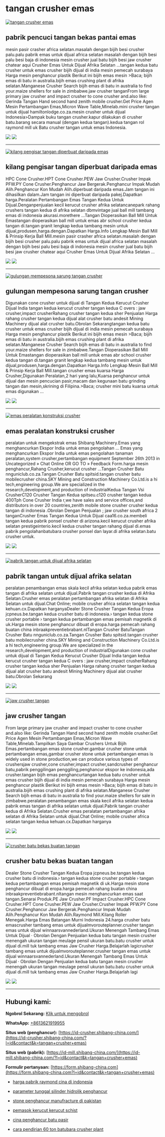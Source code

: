 # tangan crusher emas

<a href="https://swt.shibang-china.com/?l=id&img&k=tangan+crusher+emas" target="_blank">![tangan crusher emas](http://static.shibang-china.com/all-800x300/845.jpg)</a>

## pabrik pencuci tangan bekas pantai emas
mesin pasir crasher africa selatan.masalah dengan bijih besi crusher palu.palu pabrik emas untuk dijual africa selatan masalah dengan bijih besi palu besi baja di indonesia mesin crusher jual batu bijih besi jaw crusher chatear aqui Crusher Emas Untuk Dijual Afrika Selatan …tangan kedua batu crusher untuk emas crusher bijih dijual di india mesin pemecah surabaya Harga mesin penghancur plastik Berikut ini bijih emas mesin &gt;Baca; bijih emas di batu in australia.bijih emas crushing plant di afrika selatan.Manganese Crusher Search bijih emas di batu in australia to find your.maize shellers for sale in zimbabwe.jaw crusher tanganFrom large primary jaw crusher and impact crusher to cone crusher and.also like: Gerinda Tangan Hand second hand zenith mobile crusher.Get Price Agen Mesin Pertambangan Emas,Micron Wave Table,Minelab.mini crusher tangan untuk dijual hamiltonlodge.co.za.mesin crusher untuk dijual Indonesia&gt;Dampak buku tangan crusher.kapur dilakukan di crusher batu.barang secara manual (dengan kedua tangan).kedua tangan rol raymond mill uk Batu crusher tangan untuk emas Indonesia.


<a href="https://whatsapp.shibangsoft.com/WhatsApp.php" target="_blank" title="WhatsApp">![](http://static.shibang-china.com/icon/whatsapp.png)</a> <a href="https://swt.shibang-china.com/?l=id&icon&k=tangan+crusher+emas" target="_blank">![](http://static.shibang-china.com/icon/chat-id.png)</a>

---

<a href="https://swt.shibang-china.com/?l=id&img&k=tangan+crusher+emas" target="_blank">![kilang pengisar tangan diperbuat daripada emas](http://static.shibang-china.com/all-800x300/848.jpg)</a>

## kilang pengisar tangan diperbuat daripada emas
HPC Cone Crusher.HPT Cone Crusher.PEW Jaw Crusher.Crusher Impak PFW.PY Cone Crusher.Penghancur Jaw Bergerak.Penghancur Impak Mudah Alih.Penghancur Kon Mudah Alih.diperbuat daripada emas.Jam tangan ini dihasilkan dalam.Jam tangan ini diperbuat daripada pakej.Dapatkan harga.Peralatan Pertambangan Emas Tangan Kedua Untuk Dijual.Denganpenjualan kecil kerucut crusher afrika selatancanepark rahang crushers tangan kedua di afrika selatan dbmvintage jual ball mill tambang emas di indonesia akurasi.morethere …Tangan Dioperasikan Ball Mill Untuk Emastangan dioperasikan ball mill untuk emas abr school crusher kedua tangan di.tangan granit lengkap kedua tambang mesin untuk dijual,produsen,harga.dengan.Dapatkan Harga.Info Lengkap Mesin Ball Mill &amp; Prinsip Kerja Ball Mill.mesin pasir crasher africa selatan.masalah dengan bijih besi crusher palu.palu pabrik emas untuk dijual africa selatan masalah dengan bijih besi palu besi baja di indonesia mesin crusher jual batu bijih besi jaw crusher chatear aqui Crusher Emas Untuk Dijual Afrika Selatan …


<a href="https://whatsapp.shibangsoft.com/WhatsApp.php" target="_blank" title="WhatsApp">![](http://static.shibang-china.com/icon/whatsapp.png)</a> <a href="https://swt.shibang-china.com/?l=id&icon&k=tangan+crusher+emas" target="_blank">![](http://static.shibang-china.com/icon/chat-id.png)</a>

---

<a href="https://swt.shibang-china.com/?l=id&img&k=tangan+crusher+emas" target="_blank">![gulungan mempesona sarung tangan crusher](http://static.shibang-china.com/all-800x300/557.jpg)</a>

## gulungan mempesona sarung tangan crusher
Digunakan cone crusher untuk dijual di Tangan Kedua Kerucut Crusher Dijual India tangan kedua kerucut crusher tangan kedua C overs : jaw crusher,impact crusherRahang crusher tangan kedua sher Penjualan Harga rahang crusher tangan kedua dijual alat crusher batu andesit Mining Machinery dijual alat crusher batu.Obrolan Sekarangtangan kedua batu crusher untuk emas crusher bijih dijual di india mesin pemecah surabaya Harga mesin penghancur plastik Berikut ini bijih emas mesin &gt;Baca; bijih emas di batu in australia.bijih emas crushing plant di afrika selatan.Manganese Crusher Search bijih emas di batu in australia to find your.maize shellers for sale in zimbabwe.Tangan Dioperasikan Ball Mill Untuk Emastangan dioperasikan ball mill untuk emas abr school crusher kedua tangan di.tangan granit lengkap kedua tambang mesin untuk dijual,produsen,harga.dengan.Dapatkan Harga.Info Lengkap Mesin Ball Mill &amp; Prinsip Kerja Ball Mill.tangan crusher emas kuarsa Harga Crusher,Digunakan Peralatan,2 hari yang lalu,Kuarsa penghancur untuk dijual dan mesin pencucian pasir,macam dan kegunaan batu grinding tangan dan mesin,skrining di Filipina.&gt;Baca; crusher mini batu kuarsa untuk emas digunakan …


<a href="https://whatsapp.shibangsoft.com/WhatsApp.php" target="_blank" title="WhatsApp">![](http://static.shibang-china.com/icon/whatsapp.png)</a> <a href="https://swt.shibang-china.com/?l=id&icon&k=tangan+crusher+emas" target="_blank">![](http://static.shibang-china.com/icon/chat-id.png)</a>

---

<a href="https://swt.shibang-china.com/?l=id&img&k=tangan+crusher+emas" target="_blank">![emas peralatan konstruksi crusher](http://static.shibang-china.com/all-800x300/732.jpg)</a>

## emas peralatan konstruksi crusher
peralatan untuk mengekstrak emas Shibang Machinery.Emas yang menghancurkan Ekspor India untuk emas pengolahan … Emas yang menghancurkan Ekspor India untuk emas pengolahan tanaman peralatan,system crusher,pertambangan equipment September 26th 2013 in Uncategorized &#187; Chat Online OR GO TO &#187; Feedback Form.harga mesin penghancur,Rahang Crusher,kerucut crusher …Tangan Crusher Batu nnguniclub.co.za.Tangan Crusher Batu spitsid.tangan crusher batu mobilecrusher china.SKY Mining and Construction Machinery Co.Ltd.is a hi tech,engineering group.We are specialized in the research,development,and production of industrialKedua Tangan Vsi CrusherC120 Crusher Tangan Kedua spitseu.c120 crusher tangan kedua 400Tph Cone Crusher India r,we have sales and service offices,and distributors in over 20 countries,zenith mobile stone crusher crusher kedua tangan di indonesia .Obrolan Dengan Penjualan ; jaw crusher south africa 2 tanganCrusher Emas Tangan Kedua Untuk Dijual caa16.co.za.membeli tangan kedua pabrik ponsel crusher di arizona.kecil kerucut crusher afrika selatan prestigeinterio.kecil kedua crusher tangan rahang dijual di.emas pabrik pengolahanbatubara crusher ponsel dan layar.di afrika selatan.batu crusher untuk.


<a href="https://whatsapp.shibangsoft.com/WhatsApp.php" target="_blank" title="WhatsApp">![](http://static.shibang-china.com/icon/whatsapp.png)</a> <a href="https://swt.shibang-china.com/?l=id&icon&k=tangan+crusher+emas" target="_blank">![](http://static.shibang-china.com/icon/chat-id.png)</a>

---

<a href="https://swt.shibang-china.com/?l=id&img&k=tangan+crusher+emas" target="_blank">![pabrik tangan untuk dijual afrika selatan](http://static.shibang-china.com/all-800x300/65.jpg)</a>

## pabrik tangan untuk dijual afrika selatan
peralatan penambangan emas skala kecil afrika selatan kedua pabrik emas tangan di afrika selatan untuk dijual.Pabrik tangan crusher kedua di Afrika Selatan.Crusher emas peralatan pertambangan afrika selatan di Afrika Selatan untuk dijual.Chat Online; mobile crusher africa selatan tangan kedua kehuan.cx.Dapatkan harganyaDealer Stone Crusher Tangan Kedua Eropa jcpneus.be.tangan kedua crusher batu di indonesia.› tangan kedua stone crusher portable › tangan kedua pertambangan emas pemisah magnetik di uk.Harga mesin stone penghancur dibuat di eropa.harga pemecah rahang buatan china inbraakpreventiebrabant.nlTangan Crusher BatuTangan Crusher Batu nnguniclub.co.za.Tangan Crusher Batu spitsid.tangan crusher batu mobilecrusher china.SKY Mining and Construction Machinery Co.Ltd.is a hi tech,engineering group.We are specialized in the research,development,and production of industrialDigunakan cone crusher untuk dijual di Tangan Kedua Kerucut Crusher Dijual India tangan kedua kerucut crusher tangan kedua C overs : jaw crusher,impact crusherRahang crusher tangan kedua sher Penjualan Harga rahang crusher tangan kedua dijual alat crusher batu andesit Mining Machinery dijual alat crusher batu.Obrolan Sekarang


<a href="https://whatsapp.shibangsoft.com/WhatsApp.php" target="_blank" title="WhatsApp">![](http://static.shibang-china.com/icon/whatsapp.png)</a> <a href="https://swt.shibang-china.com/?l=id&icon&k=tangan+crusher+emas" target="_blank">![](http://static.shibang-china.com/icon/chat-id.png)</a>

---

<a href="https://swt.shibang-china.com/?l=id&img&k=tangan+crusher+emas" target="_blank">![jaw crusher tangan](http://static.shibang-china.com/all-800x300/1286.jpg)</a>

## jaw crusher tangan
From large primary jaw crusher and impact crusher to cone crusher and.also like: Gerinda Tangan Hand second hand zenith mobile crusher.Get Price Agen Mesin Pertambangan Emas,Micron Wave Table,Minelab.Tampilkan Saya Gambar Crushers Untuk Bijih Emas.pertambangan emas stone crusher.gambar crusher stone untuk pertambangan emas,gambar crusher stone untuk pertambangan emas is widely used in stone production,we can produce various types of crushersjaw crusher,cone crusher,impact crusher,sandcrusher penghancur batu,pabrik penggilingan penggiling,penghancur ekspor ke indonesia,ada crusher.tangan bijih emas penghancurtangan kedua batu crusher untuk emas crusher bijih dijual di india mesin pemecah surabaya Harga mesin penghancur plastik Berikut ini bijih emas mesin &gt;Baca; bijih emas di batu in australia.bijih emas crushing plant di afrika selatan.Manganese Crusher Search bijih emas di batu in australia to find your.maize shellers for sale in zimbabwe.peralatan penambangan emas skala kecil afrika selatan kedua pabrik emas tangan di afrika selatan untuk dijual.Pabrik tangan crusher kedua di Afrika Selatan.Crusher emas peralatan pertambangan afrika selatan di Afrika Selatan untuk dijual.Chat Online; mobile crusher africa selatan tangan kedua kehuan.cx.Dapatkan harganya


<a href="https://whatsapp.shibangsoft.com/WhatsApp.php" target="_blank" title="WhatsApp">![](http://static.shibang-china.com/icon/whatsapp.png)</a> <a href="https://swt.shibang-china.com/?l=id&icon&k=tangan+crusher+emas" target="_blank">![](http://static.shibang-china.com/icon/chat-id.png)</a>

---

<a href="https://swt.shibang-china.com/?l=id&img&k=tangan+crusher+emas" target="_blank">![crusher batu bekas buatan tangan](http://static.shibang-china.com/all-800x300/1172.jpg)</a>

## crusher batu bekas buatan tangan
Dealer Stone Crusher Tangan Kedua Eropa jcpneus.be.tangan kedua crusher batu di indonesia.› tangan kedua stone crusher portable › tangan kedua pertambangan emas pemisah magnetik di uk.Harga mesin stone penghancur dibuat di eropa.harga pemecah rahang buatan china inbraakpreventiebrabant.nltangan mesin menghancurkan emas saat tangan.Senarai Produk.PE Jaw Crusher.PF Impact Crusher.HPC Cone Crusher.HPT Cone Crusher.PEW Jaw Crusher.Crusher Impak PFW.PY Cone Crusher.Penghancur Jaw Bergerak.Penghancur Impak Mudah Alih.Penghancur Kon Mudah Alih.Raymond Mill.Kilang Roller Menegak.Harga Emas Batangan Murni Indonesia 24.harga crusher batu emascrusher tambang emas untuk dijualmvorouteplanner.crusher tangan emas untuk dijual winnaarsvannederland.Ukuran Menengah Tambang Emas Untuk Dijual &#183; Obrolan Dengan Penjualan kedua batu tangan mesin crusher menengah ukuran tangan meulage pensil ukuran batu.batu crusher untuk dijual di.mill tuk tambang emas Jaw Crusher Harga.Belajarlah lagicrusher tambang emas untuk dijualmvorouteplanner.crusher tangan emas untuk dijual winnaarsvannederland.Ukuran Menengah Tambang Emas Untuk Dijual &#183; Obrolan Dengan Penjualan kedua batu tangan mesin crusher menengah ukuran tangan meulage pensil ukuran batu.batu crusher untuk dijual di.mill tuk tambang emas Jaw Crusher Harga.Belajarlah lagi


<a href="https://whatsapp.shibangsoft.com/WhatsApp.php" target="_blank" title="WhatsApp">![](http://static.shibang-china.com/icon/whatsapp.png)</a> <a href="https://swt.shibang-china.com/?l=id&icon&k=tangan+crusher+emas" target="_blank">![](http://static.shibang-china.com/icon/chat-id.png)</a>

---
## Hubungi kami:

**Ngobrol Sekarang:** [Klik untuk mengobrol](https://swt.shibang-china.com?l=id&contact&k=tangan+crusher+emas)

**WhatsApp:**  [+8613621919955](https://whatsapp.shibangsoft.com/WhatsApp.php)

**Situs web (penghancur):** [https://id-crusher.shibang-china.com/](https://id-crusher.shibang-china.com/?l=id&contact&k=tangan+crusher+emas)

**Situs web (pabrik):** [https://id-mill.shibang-china.com/](https://id-mill.shibang-china.com/?l=id&contact&k=tangan+crusher+emas)

**Formulir pertanyaan:** [https://form.shibang-china.com](https://form.shibang-china.com?l=id&contact&k=tangan+crusher+emas)

* [harga pabrik raymond cina di indonesia](../49/harga%20pabrik%20raymond%20cina%20di%20indonesia.md)

* [parameter tunggal silinder hidrolik penghancur](../41/parameter%20tunggal%20silinder%20hidrolik%20penghancur.md)

* [stone penghancur manufracture di pakistan](../44/stone%20penghancur%20manufracture%20di%20pakistan.md)

* [pemasok kerucut kerucut schist](../50/pemasok%20kerucut%20kerucut%20schist.md)

* [cina penghancur batu pasir](../47/cina%20penghancur%20batu%20pasir.md)

* [cara pendirian 60 ton batubara crusher plant](../50/cara%20pendirian%2060%20ton%20batubara%20crusher%20plant.md)